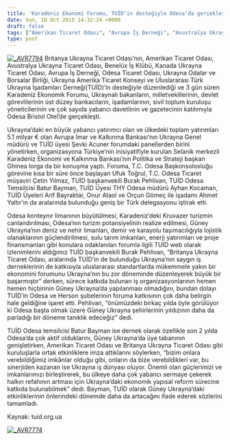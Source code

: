 ```yaml
---
title: 'Karadeniz Ekonomi Forumu, TUİD’in desteğiyle Odesa’da gerçekleşti'
date: Sun, 18 Oct 2015 14:32:24 +0000
draft: false
tags: ["Amerikan Ticaret Odası", "Avrupa İş Derneği", "Avustralya Ukrayna Ticaret Odası", "Bate Toms", "Batur Bayman", "Benelüx İş Klübü", "Britanya Ukrayna Ticaret Odası", "forum", "Güney Ukrayna", "Kanada Ukrayna Ticaret Odası", "Karadeniz Ekonomi Forumu", "Odesa", "Şevki Acuner", "TUİD (Türk Ukrayna İşadamları Derneği)"]
type: post
---
```


[![_AVR7794](https://burakpehlivan.org/wp-content/uploads/2015/10/AVR7794.jpg)](https://burakpehlivan.org/wp-content/uploads/2015/10/AVR7794.jpg)
Britanya Ukrayna Ticaret Odası’nın, Amerikan Ticaret Odası, Avustralya Ukrayna Ticaret Odası, Benelüx İş Klübü, Kanada Ukrayna Ticaret Odası, Avrupa İş Derneği, Odesa Ticaret Odası, Ukrayna Odalar ve Borsalar Birliği, Ukrayna Amerika Ticaret Konseyi ve Uluslararası Türk Ukrayna İşadamları Derneği(TUİD)’in desteğiyle düzenlediği ve 3 gün süren Karadeniz Ekonomik Forumu, Ukraynalı bakanların, milletvekillerinin, devlet görevlilerinin üst düzey bankacıların, işadamlarının, sivil toplum kuruluşu yöneticilerinin ve çok sayıda yabancı davetlinin ve gazetecinin katılımıyla Odesa Bristol Otel’de gerçekleşti.

Ukrayna’daki en büyük yabancı yatırımcı olan ve ülkedeki toplam yatırımları 5.1 milyar € olan Avrupa İmar ve Kalkınma Bankası’nın Ukrayna Genel müdürü ve TUİD üyesi Şevki Acuner forumdaki panellerden birini yönetirken, organizasyona Türkiye’nin inisiyatifiyle kurulan Selanik merkezli Karadeniz Ekonomi ve Kalkınma Bankası’nın Politika ve Strateji başkan Ghinea Iorga da bir konuşma yaptı. Foruma, T.C. Odesa Başkonsolosluğu görevine kısa bir süre önce başlayan Ufuk Toğrul, T.C. Odesa Ticaret müşaviri Çetin Yılmaz, TUİD başkanvekili Burak Pehlivan, TUİD Odesa Temsilcisi Batur Bayman, TUİD Üyesi THY Odesa müdürü Ayhan Kocaman, TUİD Üyeleri Arif Bayraktar, Onur Ataol ve Orçun Gömeç ile işadamı Ahmet Yaltır’ın da aralarında bulunduğu geniş bir Türk delegasyonu iştirak etti.

Odesa konteynır limanının büyütülmesi, Karadeniz’deki Kruvazer turizmin canlandırılması, Odesa’nın turizm potansiyelinin realize edilmesi, Güney Ukrayna’nın deniz ve nehir limanları, demir ve karayolu taşımacılığıyla lojistik olanaklarının güçlendirilmesi, sulu tarım imkanları, enerji yatırımları ve proje finansmanları gibi konulara odaklanılan forumla ilgili TUİD web olarak izlenimlerini aldığımız TUİD başkanvekili Burak Pehlivan, “Britanya Ukrayna Ticaret Odası, aralarında TUİD’in de bulunduğu Ukrayna’nın saygın iş derneklerinin de katkısıyla uluslararası standartlarda mükemmele yakın bir ekonomini forumunu Ukrayna’nın bu zor döneminde düzenleyerek büyük bir başarmıştır” derken, sürece katkıda bulunan iş organizasyonlarının hemen hemen hiçbirinin Güney Ukrayna’da yapılanması olmadığını, bundan dolayı TUİD’in Odesa ve Herson şubelerinin foruma katkısının çok daha belirgin hale geldiğine işaret etti. Pehlivan, “önümüzdeki birkaç yılda öyle görülüyor ki Odesa başta olmak üzere Güney Ukrayna şehirlerinin yıldızının daha da parladığı bir döneme tanıklık edeceğiz” dedi.

TUİD Odesa temsilcisi Batur Bayman ise dernek olarak özellikle son 2 yılda Odesa’da çok aktif olduklarını, Güney Ukrayna’da üye tabanının genişletirken, Amerikan Ticaret Odası ve Britanya Ukrayna Ticaret Odası gibi kuruluşlarla ortak etkinliklere imza attıklarını söylerken, “bizim onlara verebildiğimiz imkânlar olduğu gibi, onların da bize verebildikleri var, bu sinerjiden kazanan ise Ukrayna iş dünyası oluyor. Önemli olan güçlerimizi ve imkanlarımızı birleştirerek, bu ülkeye daha çok yabancı sermaye çekerek halkın refahının artması için Ukrayna’daki ekonomik yapısal reform sürecine katkıda bulunabilmek” dedi. Bayman, TUİD olarak Güney Ukrayna’daki etkinliklerinin önlerindeki dönemde daha da artacağını ifade ederek sözlerini tamamladı.

Kaynak: tuid.org.ua

[![_AVR7774](https://burakpehlivan.org/wp-content/uploads/2015/10/AVR7774.jpg)](https://burakpehlivan.org/wp-content/uploads/2015/10/AVR7774.jpg)

